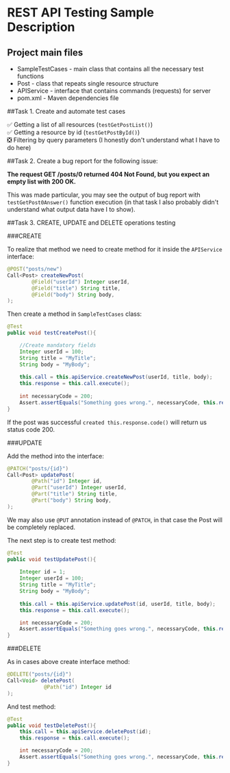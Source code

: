 # REST API Testing Sample Description

## Project main files

* SampleTestCases - main class that contains all the necessary test functions
* Post - class that repeats single resource structure
* APIService - interface that contains commands (requests) for server
* pom.xml - Maven dependencies file

##Task 1. Create and automate test cases

:white_check_mark: Getting a list of all resources (`testGetPostList()`)  
:white_check_mark: Getting a resource by id (`testGetPostById()`)  
:negative_squared_cross_mark: Filtering by query parameters (I honestly don't understand what I have to do here)

##Task 2. Create a bug report for the following issue:

**The request GET /posts/0 returned 404 Not Found, but you expect an empty list with 200 OK.**

This was made particular, you may see the output of bug report with `testGetPost0Answer()` function execution (in that task I also probably didn't understand what output data have I to show).

##Task 3. CREATE, UPDATE and DELETE operations testing 

###CREATE

To realize that method we need to create method for it inside the `APIService` interface:

```java
@POST("posts/new")
Call<Post> createNewPost(
        @Field("userId") Integer userId,
        @Field("title") String title,
        @Field("body") String body,
);
```
Then create a method in `SampleTestCases` class:

```java
@Test
public void testCreatePost(){

    //Create mandatory fields
    Integer userId = 100;
    String title = "MyTitle";
    String body = "MyBody";
    
    this.call = this.apiService.createNewPost(userId, title, body);
    this.response = this.call.execute();
    
    int necessaryCode = 200;
    Assert.assertEquals("Something goes wrong.", necessaryCode, this.response.code());
}
```
If the post was successful `created this.response.code()` will return us status code 200.

###UPDATE

Add the method into the interface:

```java
@PATCH("posts/{id}")
Call<Post> updatePost(
        @Path("id") Integer id,
        @Part("userId") Integer userId,
        @Part("title") String title,
        @Part("body") String body,
);

```

We may also use `@PUT` annotation instead of `@PATCH`, in that case the Post will be completely replaced.

The next step is to create test method:

```java
@Test
public void testUpdatePost(){
    
    Integer id = 1;
    Integer userId = 100;
    String title = "MyTitle";
    String body = "MyBody";
    
    this.call = this.apiService.updatePost(id, userId, title, body);
    this.response = this.call.execute();

    int necessaryCode = 200;
    Assert.assertEquals("Something goes wrong.", necessaryCode, this.response.code());
}
```

###DELETE

As in cases above create interface method:

```java
@DELETE("posts/{id}")
Call<Void> deletePost(
            @Path("id") Integer id
);
```

And test method:

```java
@Test
public void testDeletePost(){
    this.call = this.apiService.deletePost(id);
    this.response = this.call.execute();

    int necessaryCode = 200;
    Assert.assertEquals("Something goes wrong.", necessaryCode, this.response.code());
}
```